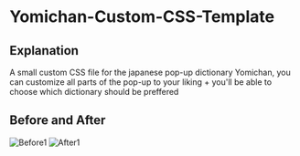 # Yomichan-Custom-CSS-Template

## Explanation
A small custom CSS file for the japanese pop-up dictionary Yomichan, you can customize all parts of the pop-up to your liking + you'll be able to choose which dictionary should be preffered

## Before and After
![Before1](https://github.com/AmadoouXC/Yomichan-Custom-CSS/assets/140725234/1eb10df5-da52-4642-843e-21cf7436c30d)
![After1](https://github.com/AmadoouXC/Yomichan-Custom-CSS/assets/140725234/94b39e95-b179-4777-8e96-f3685e7a3095)

